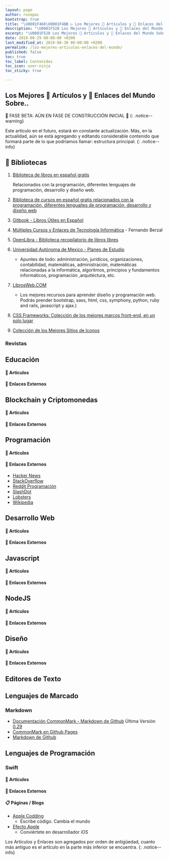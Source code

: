 ```yaml
---
layout: page
author: rosepac
bootstrap: true
title: "\U0001F468‍\U0001F4BB ▷ Los Mejores 📰 Artículos y 🔗 Enlaces del Mundo Sobre, el Recopilatorio Definitivo"
description: "\U0001F528 Los Mejores 📰 Artículos y 🔗 Enlaces del Mundo Sobre, el Recopilatorio Definitivo"
excerpt: "\U0001F528 Los Mejores 📰 Artículos y 🔗 Enlaces del Mundo Sobre, el Recopilatorio Definitivo"
date: 2019-08-29 00:00:00 +0200
last_modified_at: 2019-08-30 00:00:00 +0200
permalink: /los-mejores-articulos-enlaces-del-mundo/
published: false
toc: true
toc_label: Contenidos
toc_icon: user-ninja
toc_sticky: true

---
```


## Los Mejores 📰 Artículos y 🔗 Enlaces del Mundo Sobre..

🚧 FASE BETA: AÚN EN FASE DE CONSTRUCCIÓN INICIAL 🚧
{: .notice--warning}

Este artículo en el futuro, estará en constante actualización. Más, en la actualidad, aún se está agregando y editando considerable contenido que formará parte de lo que podríamos llamar: estructura principal.
{: .notice--info}

## 📖 Bibliotecas

1. [Biblioteca de libros en español gratis](https://ciberninjas.com/biblioteca-de-programacion-y-tecnologia/)

     Relacionados con la programación, diferentes lenguajes de programación, desarrollo y diseño web.

2. [Biblioteca de cursos en español gratis relacionados con la programación, diferentes lenguajtes de programación, desarrollo y diseño web](https://ciberninjas.com/cursos-tecnologia/)

3. [Gitbook - Libros Útiles en Español](https://github.com/rosepac/gitbook-biblioteca-impresionante-en-espanol#gitbook---biblioteca-de-libros-en-español)

4. [Múltiples Cursos y Enlaces de Tecnología Informática](http://elvex.ugr.es/) - Fernando Berzal

5. [OpenLibra - Biblioteca recopilatorio de libros libres](https://openlibra.com/es/collection)

6. [Universidad Autónoma de Mexico - Planes de Estudio](http://fcasua.contad.unam.mx/apuntes/interiores/plan2016_1.php)

    - Apuntes de todo: administración, jurídicos, organizaciones, contabilidad, matemáticas, administración, matemáticas relacionadas a la informática, algoritmos, principios y fundamentos informáticos, programación ,arquitéctura, etc.

7. [LibrosWeb.COM](https://uniwebsidad.com)

    - Los mejores recursos para aprender diseño y programación web. Podrás prender bootstrap, sass, html, css, symphony, python, ruby and rails, javascript y ajax.)

8. [CSS Frameworks: Colección de los mejores marcos front-end, en un solo lugar](http://cssframeworks.org/)

9. [Colección de los Mejores Sitios de Iconos](http://fonticons.net/)

### Revistas
<!-- Enlaces a Antiguas Colecciones de Google+ -->
## Educación
#### 📰 Artículos
#### 🔗 Enlaces Externos
## Blockchain y Criptomonedas
#### 📰 Artículos
#### 🔗 Enlaces Externos
## Programación
#### 📰 Artículos
#### 🔗 Enlaces Externos
- [Hacker News](https://news.ycombinator.com)
- [StackOverflow](https://stackoverflow.com)
- [Reddit Programación](https://www.reddit.com/r/programming)
- [SlashDot](https://slashdot.org)
- [Lobsters](https://lobste.rs)
- [Wikipedia](https://en.wikipedia.org/wiki/Comp.*_hierarchy)

## Desarrollo Web
#### 📰 Artículos
#### 🔗 Enlaces Externos
## Javascript
#### 📰 Artículos
#### 🔗 Enlaces Externos
## NodeJS
#### 📰 Artículos
#### 🔗 Enlaces Externos
## Diseño
#### 📰 Artículos
#### 🔗 Enlaces Externos

## Editores de Texto

## Lenguajes de Marcado
### Markdown
- [Documentación CommonMark - Markdown de Github](https://commonmark.org/) Última Versión [0.29](https://spec.commonmark.org/0.29/)
- [CommonMark en Github Pages](https://github.com/github/jekyll-commonmark-ghpages)
- [Markdown de Github](https://github.github.com/gfm/#tabs)

## Lenguajes de Programación

### Swift

#### 📰 Artículos
#### 🔗 Enlaces Externos
#### 📋 Páginas / Blogs
- [Apple Codding](https://applecoding.com/)
    - Escribe código. Cambia el mundo
- [Efecto Apple](https://www.efectoapple.com/)
    - Conviértete en desarrollador iOS

Los Artículos y Enlaces son agregados por orden de antigüedad, cuanto más antiguo es el artículo en la parte más inferior se encuentra.
{: .notice--info}